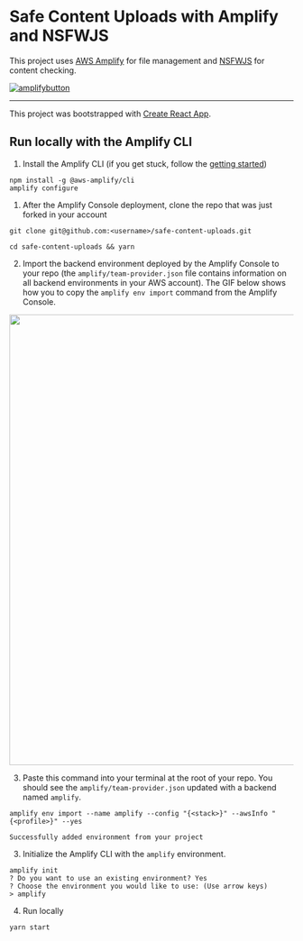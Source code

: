 # Safe Content Uploads with Amplify and NSFWJS

This project uses [AWS Amplify](https://aws-amplify.github.io/) for file management and [NSFWJS](https://github.com/infinitered/nsfwjs) for content checking.

[![amplifybutton](https://oneclick.amplifyapp.com/button.svg)](https://console.aws.amazon.com/amplify/home#/deploy?repo=https://github.com/kkemple/safe-content-uploads)

---

This project was bootstrapped with [Create React App](https://github.com/facebook/create-react-app).

## Run locally with the Amplify CLI

1. Install the Amplify CLI (if you get stuck, follow the [getting started](https://aws-amplify.github.io/docs/))

```
npm install -g @aws-amplify/cli
amplify configure
```

1. After the Amplify Console deployment, clone the repo that was just forked in your account

  ```
  git clone git@github.com:<username>/safe-content-uploads.git

  cd safe-content-uploads && yarn
  ```

2. Import the backend environment deployed by the Amplify Console to your repo (the `amplify/team-provider.json` file contains information on all backend environments in your AWS account). The GIF below shows how you to copy the `amplify env import` command from the Amplify Console. 

<img src="https://github.com/aws-samples/create-react-app-auth-amplify/blob/master/src/images/import-backend.gif" width="800"/>

3. Paste this command into your terminal at the root of your repo. You should see the `amplify/team-provider.json` updated with a backend named `amplify`.

  ```
  amplify env import --name amplify --config "{<stack>}" --awsInfo "{<profile>}" --yes

  Successfully added environment from your project
  ```

3. Initialize the Amplify CLI with the `amplify` environment.

  ```
  amplify init
  ? Do you want to use an existing environment? Yes
  ? Choose the environment you would like to use: (Use arrow keys)
  > amplify
  ```

4. Run locally

  ```
  yarn start
  ```
